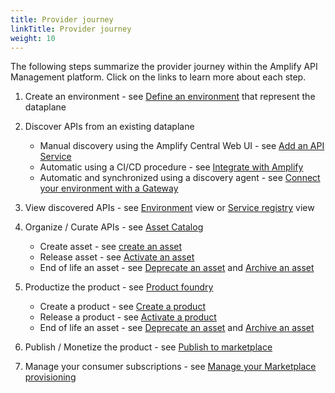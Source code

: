 ```yaml
---
title: Provider journey
linkTitle: Provider journey
weight: 10
---
```


The following steps summarize the provider journey within the Amplify API Management platform. Click on the links to learn more about each step.

1. Create an environment - see [Define an environment](/docs/connect_manage_environ) that represent the dataplane
2. Discover APIs from an existing dataplane

    * Manual discovery using the Amplify Central Web UI - see [Add an API Service](/docs/connect_manage_environ/manage_services/add_api_service)
    * Automatic using a CI/CD procedure - see [Integrate with Amplify](/docs/integrate_with_central)
    * Automatic and synchronized using a discovery agent - see [Connect your environment with a Gateway](/docs/connect_manage_environ#synchronize-your-environment-with-a-gateway)

3. View discovered APIs - see [Environment](/docs/connect_manage_environ/view_environments) view or [Service registry](/docs/manage_service_registry) view
4. Organize / Curate APIs - see [Asset Catalog](/docs/manage_asset_catalog)

    * Create asset - see [create an asset](/docs/manage_asset_catalog/asset_management/#create-an-asset)
    * Release asset - see [Activate an asset](/docs/manage_asset_catalog/asset_management/#activate-an-asset)
    * End of life an asset - see [Deprecate an asset](/docs/manage_asset_catalog/asset_management/#deprecate-an-asset) and [Archive an asset](/docs/manage_asset_catalog/asset_management/#archive-an-asset)

5. Productize the product - see  [Product foundry](/docs/manage_product_foundry)

    * Create a product - see [Create a product](/docs/manage_product_foundry/foundry_product_management/#create-a-product)
    * Release a product - see [Activate a product](/docs/manage_product_foundry/foundry_product_management/#activate-a-product)
    * End of life an asset - see [Deprecate an asset](/docs/manage_asset_catalog/asset_management/#deprecate-an-asset) and [Archive an asset](/docs/manage_asset_catalog/asset_management/#archive-an-asset)

6. Publish / Monetize the product - see [Publish to marketplace](/docs/manage_marketplace/publish_to_marketplace)
7. Manage your consumer subscriptions - see [Manage your Marketplace provisioning](/docs/connect_manage_environ/connected_agent_common_reference/marketplace_provisioning)
